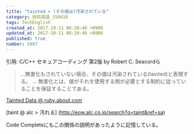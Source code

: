 ```yaml
---
title: "tainted > (その値は)汚染されている"
category: 技術英語_150410
tags: TechEnglish
created_at: 2017-10-11 08:20:46 +0900
updated_at: 2017-10-11 08:20:46 +0900
published: true
number: 5097
---
```


引用: C/C++ セキュアコーディング 第2版 by Robert C. Seacordら

> ...無害化もされていない場合、その値は汚染されている(tainted)と表現する。
> ... 無害化とは、値がそれを使用する側が必要とする制約に従っていることを保証することである。

[Tainted Data @ ruby.about.com](http://ruby.about.com/od/advancedruby/a/tainted.htm)

[taint @ alc > 汚れる]
(http://eow.alc.co.jp/search?q=taint&ref=sa)

Code Completeにもこの関係の説明があったように記憶している。


